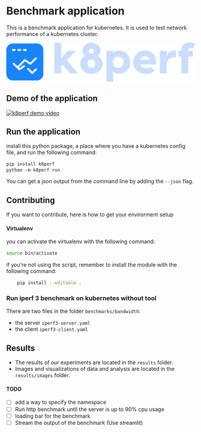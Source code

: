# Benchmark application
This is a benchmark application for kubernetes. It is used to test network performance of a kubernetes cluster.

<img alt="k8perf logo" src="./assets/logo.png"/>

## Demo of the application
[![k8perf demo video](https://img.youtube.com/vi/RA5H2KPW4Ic/0.jpg)](https://www.youtube.com/watch?v=RA5H2KPW4Ic)


## Run the application
install this python package, a place where you have a kubernetes config file, and run the following command:
```
pip install k8perf
python -m k8perf run
```

You can get a json output from the command line by adding the `--json` flag.


## Contributing
If you want to contribute, here is how to get your envirorment setup
#### Virtualenv
you can activate the virtualenv with the following command:
```bash
source bin/activate
```
if you're not using the script, remember to install the module with the following command:
```bash
    pip install --editable .
```

### Run iperf 3 benchmark on kubernetes without tool
There are two files in the folder `benchmarks/bandwidth`:
- the server `iperf3-server.yaml`
- the client `iperf3-client.yaml`


## Results
- The results of our experiments are located in the `results` folder. 
- Images and visualizations of data and analysis are located in the `results/images` folder.

#### TODO
- [ ] add a way to specify the namespace
- [ ] Run http benchmark until the server is up to 90% cpu usage
- [ ] loading bar for the benchmark
- [ ] Stream the output of the benchmark (Use streamlit)